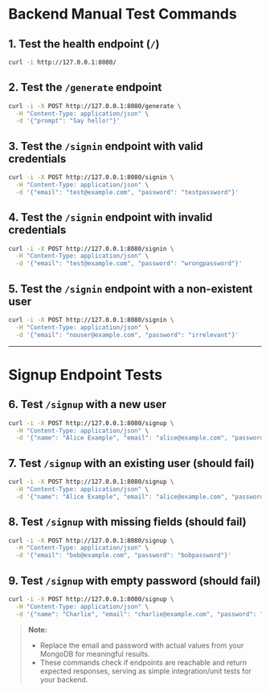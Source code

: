 # Backend Manual Test Commands

## 1. Test the health endpoint (`/`)
```bash
curl -i http://127.0.0.1:8080/
```

## 2. Test the `/generate` endpoint
```bash
curl -i -X POST http://127.0.0.1:8080/generate \
  -H "Content-Type: application/json" \
  -d '{"prompt": "Say hello!"}'
```

## 3. Test the `/signin` endpoint with valid credentials
```bash
curl -i -X POST http://127.0.0.1:8080/signin \
  -H "Content-Type: application/json" \
  -d '{"email": "test@example.com", "password": "testpassword"}'
```

## 4. Test the `/signin` endpoint with invalid credentials
```bash
curl -i -X POST http://127.0.0.1:8080/signin \
  -H "Content-Type: application/json" \
  -d '{"email": "test@example.com", "password": "wrongpassword"}'
```

## 5. Test the `/signin` endpoint with a non-existent user
```bash
curl -i -X POST http://127.0.0.1:8080/signin \
  -H "Content-Type: application/json" \
  -d '{"email": "nouser@example.com", "password": "irrelevant"}'
```

---

# Signup Endpoint Tests

## 6. Test `/signup` with a new user
```bash
curl -i -X POST http://127.0.0.1:8080/signup \
  -H "Content-Type: application/json" \
  -d '{"name": "Alice Example", "email": "alice@example.com", "password": "alicepassword"}'
```

## 7. Test `/signup` with an existing user (should fail)
```bash
curl -i -X POST http://127.0.0.1:8080/signup \
  -H "Content-Type: application/json" \
  -d '{"name": "Alice Example", "email": "alice@example.com", "password": "alicepassword"}'
```

## 8. Test `/signup` with missing fields (should fail)
```bash
curl -i -X POST http://127.0.0.1:8080/signup \
  -H "Content-Type: application/json" \
  -d '{"email": "bob@example.com", "password": "bobpassword"}'
```

## 9. Test `/signup` with empty password (should fail)
```bash
curl -i -X POST http://127.0.0.1:8080/signup \
  -H "Content-Type: application/json" \
  -d '{"name": "Charlie", "email": "charlie@example.com", "password": ""}'
```

> **Note:**  
> - Replace the email and password with actual values from your MongoDB for meaningful results.
> - These commands check if endpoints are reachable and return expected responses, serving as simple integration/unit tests for your backend.
